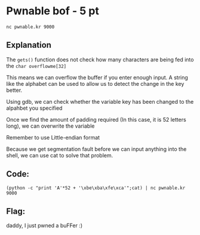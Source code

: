 # Pwnable bof - 5 pt
`nc pwnable.kr 9000`
## Explanation
The `gets()` function does not check how many characters are being fed into the `char overflowme[32]`

This means we can overflow the buffer if you enter enough input. A string like the alphabet can be used to allow us to detect the change in the key better.

Using gdb, we can check whether the variable key has been changed to the alpahbet you specified

Once we find the amount of padding required (In this case, it is 52 letters long), we can overwrite the variable

Remember to use Little-endian format

Because we get segmentation fault before we can input anything into the shell, we can use cat to solve that problem.

## Code:
`
(python -c "print 'A'*52 + '\xbe\xba\xfe\xca'";cat) | nc pwnable.kr 9000
`
## Flag:
daddy, I just pwned a buFFer :)
